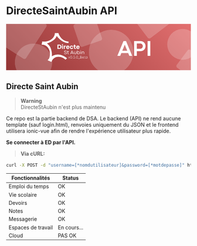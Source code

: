 # DirecteSaintAubin API

![](https://raw.githubusercontent.com/noappertBD/DirecteStAubin/main/static/img/banner.png)

## Directe Saint Aubin


> **Warning**  
> DirecteStAubin n'est plus maintenu

Ce repo est la partie backend de DSA. Le backend (API) ne rend aucune template (sauf login.html), renvoies uniquement du JSON et le frontend utilisera ionic-vue afin de rendre l'expérience utilisateur plus rapide.

**Se connecter à ED par l'API.**

> **Via cURL:**

```bash
curl -X POST -d "username=[*nomdutilisateur]&password=[*motdepasse]" http://[*host]:[*port]/login/
```

| Fonctionnalités | Status |
| ------------ | ------------ |
| Emploi du temps | OK |
| Vie scolaire | OK |
| Devoirs | OK |
| Notes | OK |
| Messagerie | OK |
| Espaces de travail | En cours... |
| Cloud | PAS OK |

